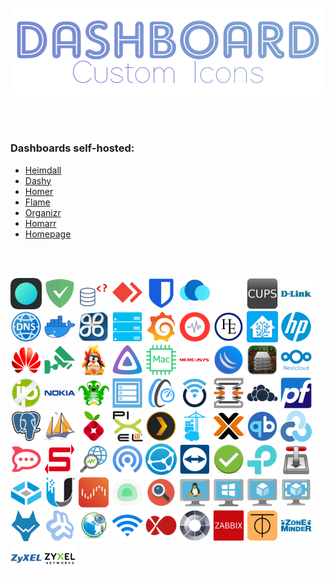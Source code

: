 <br><br>

![Logo](/assets/dashboardcustomicons.png)

<br><br> 

### Dashboards self-hosted:

- [Heimdall](https://github.com/linuxserver/Heimdall)
- [Dashy](https://github.com/Lissy93/dashy)
- [Homer](https://github.com/bastienwirtz/homer)
- [Flame](https://github.com/pawelmalak/flame)
- [Organizr](https://github.com/causefx/Organizr)
- [Homarr](https://github.com/ajnart/homarr)
- [Homepage](https://github.com/benphelps/homepage)


<br><br> 

<img src="png/ackee.png" alt="ackee" width="50"> <img src="png/adguard-home.png" alt="adguard-home" width="50"> <img src="png/adminer.png" alt="adminer" width="50"> <img src="png/anydesk.png" alt="anydesk" width="50"> <img src="png/bitwarden.png" alt="bitwarden" width="50"> <img src="png/casaos.png" alt="casaos" width="50"> <img src="png/cockpit.png" alt="cockpit" width="50"> <img src="png/cups.png" alt="cups" width="50"> <img src="png/d-link.png" alt="d-link" width="50"> <img src="png/dns.png" alt="dns" width="50"> <img src="png/docker.png" alt="docker" width="50"> <img src="png/easywi.png" alt="easywi" width="50"> <img src="png/equipment.png" alt="equipment" width="50"> <img src="png/grafana.png" alt="grafana" width="50"> <img src="png/graylog.png" alt="graylog" width="50"> <img src="png/he-bgp.png" alt="he-bgp" width="50"> <img src="png/homeassistant.png" alt="homeassistant" width="50"> <img src="png/hpe.png" alt="hpe" width="50"> <img src="png/huawei.png" alt="huawei" width="50"> <img src="png/intelbras-nvr.png" alt="intelbras-nvr" width="50"> <img src="png/ipfire.png" alt="ipfire" width="50"> <img src="png/jellyfin.png" alt="jellyfin" width="50"> <img src="png/mac-address.png" alt="mac-address" width="50"> <img src="png/mercusys.png" alt="mercusys" width="50"> <img src="png/mikrotik.png" alt="mikrotik" width="50"> <img src="png/mineos.png" alt="mineos" width="50"> <img src="png/nextcloud.png" alt="nextcloud" width="50"> <img src="png/noip.png" alt="noip" width="50"> <img src="png/nokia.png" alt="nokia" width="50"> <img src="png/octoprint.png" alt="octoprint" width="50"> <img src="png/openmediavault.png" alt="openmediavault" width="50"> <img src="png/openspeedtest.png" alt="openspeedtest" width="50"> <img src="png/openwrt.png" alt="openwrt" width="50"> <img src="png/opnsense.png" alt="opnsense" width="50"> <img src="png/owncloud.png" alt="owncloud" width="50"> <img src="png/pfsense.png" alt="pfsense" width="50"> <img src="png/pgadmin.png" alt="pgadmin" width="50"> <img src="png/phpmyadmin.png" alt="phpmyadmin" width="50"> <img src="png/pihole.png" alt="pihole" width="50"> <img src="png/pixelti.png" alt="pixelti" width="50"> <img src="png/plex.png" alt="plex" width="50"> <img src="png/portainer.png" alt="portainer" width="50"> <img src="png/proxmox.png" alt="proxmox" width="50"> <img src="png/qbittorrent.png" alt="qbittorrent" width="50"> <img src="png/rclone.png" alt="rclone" width="50"> <img src="png/rocketchat.png" alt="rocketchat" width="50"> <img src="png/samba-server.png" alt="samba-server" width="50"> <img src="png/services.png" alt="services" width="50"> <img src="png/snapdrop.png" alt="snapdrop" width="50"> <img src="png/syncthing.png" alt="syncthing" width="50"> <img src="png/teamviewer.png" alt="teamviewer" width="50"> <img src="png/test-ipv6.png" alt="test-ipv6" width="50"> <img src="png/tplink.png" alt="tplink" width="50"> <img src="png/transmission.png" alt="transmission" width="50"> <img src="png/truenas.png" alt="truenas" width="50"> <img src="png/unifi.png" alt="unifi" width="50"> <img src="png/unraid.png" alt="unraid" width="50"> <img src="png/uptime-kuma.png" alt="uptime-kuma" width="50"> <img src="png/urlscan-io.png" alt="urlscan-io" width="50"> <img src="png/vm-linux.png" alt="vm-linux" width="50"> <img src="png/vm-windows.png" alt="vm-windows" width="50"> <img src="png/vm.png" alt="vm" width="50"> <img src="png/vm_images.png" alt="vm_images" width="50"> <img src="png/wazuh.png" alt="wazuh" width="50"> <img src="png/webmin.png" alt="webmin" width="50"> <img src="png/whatismyipaddress.png" alt="whatismyipaddress" width="50"> <img src="png/wifi.png" alt="wifi" width="50"> <img src="png/xenorchestra.png" alt="xenorchestra" width="50"> <img src="png/xigmanas.png" alt="xigmanas" width="50"> <img src="png/zabbix.png" alt="zabbix" width="50"> <img src="png/zerotier.png" alt="zerotier" width="50"> <img src="png/zoneminder.png" alt="zoneminder" width="50"> <img src="png/zyxel_1.png" alt="zyxel_1" width="50"> <img src="png/zyxel_2.png" alt="zyxel_2" width="50">

<br><br> 

